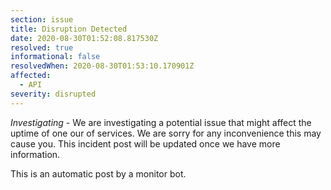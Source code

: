 ```yaml
---
section: issue
title: Disruption Detected
date: 2020-08-30T01:52:08.817530Z
resolved: true
informational: false
resolvedWhen: 2020-08-30T01:53:10.170901Z
affected:
  - API
severity: disrupted
---
```

*Investigating* - We are investigating a potential issue that might affect the uptime of one our of services. We are sorry for any inconvenience this may cause you. This incident post will be updated once we have more information.

This is an automatic post by a monitor bot.
        